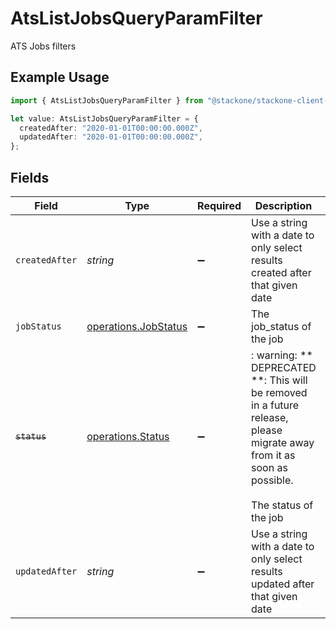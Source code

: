 # AtsListJobsQueryParamFilter

ATS Jobs filters

## Example Usage

```typescript
import { AtsListJobsQueryParamFilter } from "@stackone/stackone-client-ts/sdk/models/operations";

let value: AtsListJobsQueryParamFilter = {
  createdAfter: "2020-01-01T00:00:00.000Z",
  updatedAfter: "2020-01-01T00:00:00.000Z",
};
```

## Fields

| Field                                                                                                                                          | Type                                                                                                                                           | Required                                                                                                                                       | Description                                                                                                                                    | Example                                                                                                                                        |
| ---------------------------------------------------------------------------------------------------------------------------------------------- | ---------------------------------------------------------------------------------------------------------------------------------------------- | ---------------------------------------------------------------------------------------------------------------------------------------------- | ---------------------------------------------------------------------------------------------------------------------------------------------- | ---------------------------------------------------------------------------------------------------------------------------------------------- |
| `createdAfter`                                                                                                                                 | *string*                                                                                                                                       | :heavy_minus_sign:                                                                                                                             | Use a string with a date to only select results created after that given date                                                                  | 2020-01-01T00:00:00.000Z                                                                                                                       |
| `jobStatus`                                                                                                                                    | [operations.JobStatus](../../../sdk/models/operations/jobstatus.md)                                                                            | :heavy_minus_sign:                                                                                                                             | The job_status of the job                                                                                                                      |                                                                                                                                                |
| ~~`status`~~                                                                                                                                   | [operations.Status](../../../sdk/models/operations/status.md)                                                                                  | :heavy_minus_sign:                                                                                                                             | : warning: ** DEPRECATED **: This will be removed in a future release, please migrate away from it as soon as possible.<br/><br/>The status of the job |                                                                                                                                                |
| `updatedAfter`                                                                                                                                 | *string*                                                                                                                                       | :heavy_minus_sign:                                                                                                                             | Use a string with a date to only select results updated after that given date                                                                  | 2020-01-01T00:00:00.000Z                                                                                                                       |